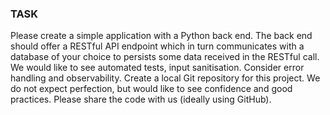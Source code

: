 ### TASK

Please create a simple application with a Python back end.
The back end should offer a RESTful API endpoint which in turn communicates with a database of your choice to persists
some data received in the RESTful call. We would like to see automated tests, input sanitisation. Consider error
handling and observability. Create a local Git repository for this project.
We do not expect perfection, but would like to see confidence and good practices.
Please share the code with us (ideally using GitHub).


